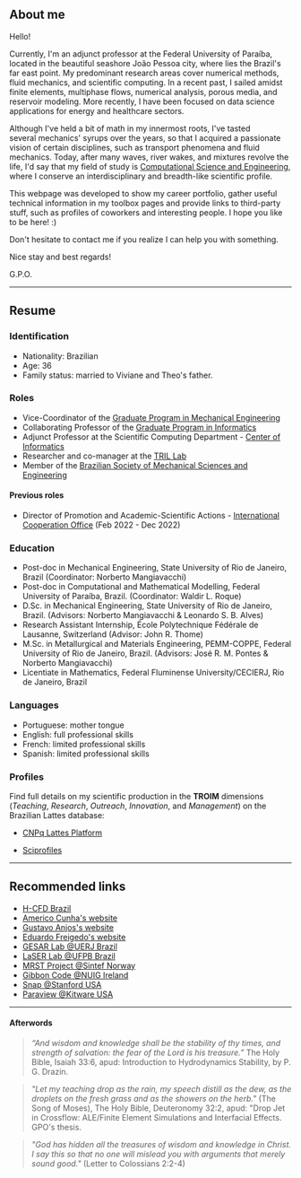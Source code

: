 ## About me

Hello!

Currently, I'm an adjunct professor at the Federal University of Paraíba, located in the beautiful seashore João Pessoa city, where  lies the Brazil's far east point. My predominant research areas cover numerical methods, fluid mechanics, and scientific computing. In a recent past, I sailed amidst finite elements, multiphase flows, numerical analysis, porous media, and reservoir modeling.
More recently, I have been focused on data science applications for energy and healthcare sectors.

Although I've held a bit of math in my innermost roots, I've tasted several mechanics' syrups over the years, so that I acquired a passionate vision of certain disciplines, such as transport phenomena and fluid mechanics. Today, after many waves, river wakes, and mixtures revolve the life, I'd say that my field of study is [Computational Science and Engineering](https://en.wikipedia.org/wiki/Computational_engineering), where I conserve an interdisciplinary and breadth-like scientific profile.

This webpage was developed to show my career portfolio, gather useful technical information in my toolbox pages and provide links to third-party stuff, such as profiles of coworkers and interesting people. I hope you like to be here! :) 

Don't hesitate to contact me if you realize I can help you with something.

Nice stay and best regards!

G.P.O.

---
## Resume

### Identification 

- Nationality: Brazilian
- Age: 36
- Family status: married to Viviane and Theo's father.

### Roles

- Vice-Coordinator of the [Graduate Program in Mechanical Engineering](https://sigaa.ufpb.br/sigaa/public/programa/portal.jsf?id=1870)
- Collaborating Professor of the [Graduate Program in Informatics](https://ppgi.ci.ufpb.br)
- Adjunct Professor at the Scientific Computing Department - [Center of Informatics](http://www.ci.ufpb.br)
- Researcher and co-manager at the [TRIL Lab](https://tril.ci.ufpb.br)
- Member of the [Brazilian Society of Mechanical Sciences and Engineering](http://www.abcm.org.br) 

#### Previous roles

- Director of Promotion and Academic-Scientific Actions - [International Cooperation Office](http://ufpb.br/acieng) (Feb 2022 - Dec 2022)

### Education

- Post-doc in Mechanical Engineering, State University of Rio de Janeiro, Brazil (Coordinator: Norberto Mangiavacchi)
- Post-doc in Computational and Mathematical Modelling, Federal University of Paraíba, Brazil. (Coordinator: Waldir L. Roque)
- D.Sc. in Mechanical Engineering, State University of Rio de Janeiro, Brazil. (Advisors: Norberto Mangiavacchi & Leonardo S. B. Alves)
- Research Assistant Internship, École Polytechnique Fédérale de Lausanne, Switzerland (Advisor: John R. Thome)
- M.Sc. in Metallurgical and Materials Engineering, PEMM-COPPE, Federal University of Rio de Janeiro, Brazil. (Advisors: José R. M. Pontes & Norberto Mangiavacchi)
- Licentiate in Mathematics, Federal Fluminense University/CECIERJ, Rio de Janeiro, Brazil

### Languages

- Portuguese: mother tongue
- English: full professional skills
- French: limited professional skills
- Spanish: limited professional skills

### Profiles 

Find full details on my scientific production in the **TROIM** dimensions (*Teaching*, *Research*, *Outreach*, *Innovation*, and *Management*) on the Brazilian Lattes database:

- [CNPq Lattes Platform](http://lattes.cnpq.br/2612838955804083)

- [Sciprofiles](https://sciprofiles.com/profile/2812210)


--- 
## Recommended links

- [H-CFD Brazil](https://sites.google.com/view/h-cfdbrazil)
- [Americo Cunha's website](http://www.americocunha.org)
- [Gustavo Anjos's website](https://gustavorabello.github.io)
- [Eduardo Freigedo's website](https://evitral.github.io)
- [GESAR Lab @UERJ Brazil](https://www.gesar.uerj.br)
- [LaSER Lab @UFPB Brazil](https://laser.ci.ufpb.br)
- [MRST Project @Sintef Norway](https://www.sintef.no/projectweb/mrst/)
- [Gibbon Code @NUIG Ireland](https://www.gibboncode.org)
- [Snap @Stanford USA ](https://snap.stanford.edu)
- [Paraview @Kitware USA ](https://www.paraview.org/)


---
#### Afterwords

> *“And wisdom and knowledge shall be the stability of thy times, and strength of salvation: the fear of the Lord is his treasure.”* The Holy Bible, Isaiah 33:6, apud: Introduction to Hydrodynamics Stability, by P. G. Drazin.

> *"Let my teaching drop as the rain, my speech distill as the dew, as the droplets on the fresh grass and as the showers on the herb."* (The Song of Moses), The Holy Bible, Deuteronomy 32:2, apud: "Drop Jet in Crossflow: ALE/Finite Element Simulations and Interfacial Effects. GPO's thesis.

> *"God has hidden all the treasures of wisdom and knowledge in Christ. I say this so that no one will mislead you with arguments that merely sound good."*  (Letter to Colossians 2:2-4)
